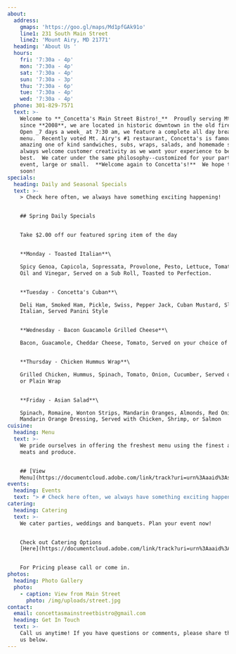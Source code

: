 ```yaml
---
about:
  address:
    gmaps: 'https://goo.gl/maps/Md1pfGAk91o'
    line1: 231 South Main Street
    line2: 'Mount Airy, MD 21771'
  heading: 'About Us '
  hours:
    fri: '7:30a - 4p'
    mon: '7:30a - 4p'
    sat: '7:30a - 4p'
    sun: '7:30a - 3p'
    thu: '7:30a - 6p'
    tue: '7:30a - 4p'
    wed: '7:30a - 4p'
  phone: 301-829-7571
  text: >-
    Welcome to **_Concetta's Main Street Bistro!_**  Proudly serving Mt. Airy
    since **2008**, we are located in historic downtown in the old firehouse.  
    Open _7 days a week_ at 7:30 am, we feature a complete all day breakfast
    menu.  Recently voted Mt. Airy's #1 restaurant, Concetta's is famous for our
    amazing one of kind sandwiches, subs, wraps, salads, and homemade soups.  We
    always welcome customer creativity as we want your experience to be the
    best.  We cater under the same philosophy--customized for your particular
    event, large or small.  **Welcome again to Concetta's!**  We hope to see you
    soon!
specials:
  heading: Daily and Seasonal Specials
  text: >-
    > Check here often, we always have something exciting happening!


    ## Spring Daily Specials


    Take $2.00 off our featured spring item of the day


    **Monday - Toasted Italian**\

    Spicy Genoa, Capicola, Sopressata, Provolone, Pesto, Lettuce, Tomato, Onion,
    Oil and Vinegar, Served on a Sub Roll, Toasted to Perfection.


    **Tuesday - Concetta's Cuban**\

    Deli Ham, Smoked Ham, Pickle, Swiss, Pepper Jack, Cuban Mustard, Sliced
    Italian, Served Panini Style


    **Wednesday - Bacon Guacamole Grilled Cheese**\

    Bacon, Guacamole, Cheddar Cheese, Tomato, Served on your choice of bread


    **Thursday - Chicken Hummus Wrap**\

    Grilled Chicken, Hummus, Spinach, Tomato, Onion, Cucumber, Served on Spinach
    or Plain Wrap


    **Friday - Asian Salad**\

    Spinach, Romaine, Wonton Strips, Mandarin Oranges, Almonds, Red Onion,
    Mandarin Orange Dressing, Served with Chicken, Shrimp, or Salmon
cuisine:
  heading: Menu
  text: >-
    We pride ourselves in offering the freshest menu using the finest available
    meats and produce.


    ## [View
    Menu](https://documentcloud.adobe.com/link/track?uri=urn%3Aaaid%3Ascds%3AUS%3A5fb108e5-243e-4049-9bb8-591228815cbe)
events:
  heading: Events
  text: "> # Check here often, we always have something exciting happening!\n>\n> **Home Town Chili Cook-Off & Custom Car Show** , Saturday June 15 click [HERE](https://www.mountairymainstreet.org/chili-cook-off) for more info\r\n>\n> **Oktoberfest and Harvest Fest Corn-hole Competition** Saturday September 28 click [HERE](https://www.mount-airy-oktoberfest.org) for more info\r\n>\n> **Downtown Holiday Preview**, Friday November 15 click [HERE](https://www.mountairymainstreet.org/annual-events) for more info\r\n>\n> **Small Business Saturday**, Saturday November 30 Click [HERE](https://www.mountairymainstreet.org/annual-events) for more info\r\n>\n> **A Main Street Christmas**,December 7 click [HERE](https://www.mountairymainstreet.org/annual-events) for more info\r\n>\n>"
catering:
  heading: Catering
  text: >-
    We cater parties, weddings and banquets. Plan your event now!


    Check out Catering Options
    [Here](https://documentcloud.adobe.com/link/track?uri=urn%3Aaaid%3Ascds%3AUS%3A398dbed5-aab2-403b-ba43-cfaf3a34fc4a)


    For Pricing please call or come in.
photos:
  heading: Photo Gallery
  photo:
    - caption: View from Main Street
      photo: /img/uploads/street.jpg
contact:
  email: concettasmainstreetbistro@gmail.com
  heading: Get In Touch
  text: >-
    Call us anytime! If you have questions or comments, please share them with
    us below.
---
```


